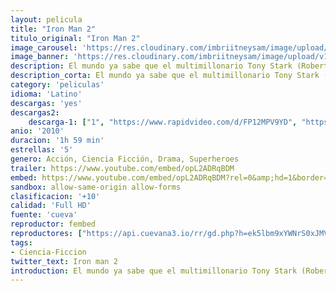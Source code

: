 ```yaml
---
layout: pelicula
title: "Iron Man 2"
titulo_original: "Iron Man 2"
image_carousel: 'https://res.cloudinary.com/imbriitneysam/image/upload/v1556596904/rion2-poster-min.jpg'
image_banner: 'https://res.cloudinary.com/imbriitneysam/image/upload/v1556596905/iron-2-banner-min.jpg'
description: El mundo ya sabe que el multimillonario Tony Stark (Robert Downey Jr.) es Iron Man, el superhéroe enmascarado. A pesar de las presiones del gobierno, la prensa y la opinión pública para que comparta su tecnología con el ejército, Tony es reacio a desvelar los secretos de la armadura de Iron Man, porque teme que esa información caiga en en manos de irresponsables. Con Pepper Potts (Gwyneth Paltrow) y James “Rhodey” Rhodes (Don Cheadle) a su lado, Tony forja alianzas nuevas y se enfrenta a nuevas y poderosas fuerzas.
description_corta: El mundo ya sabe que el multimillonario Tony Stark (Robert Downey Jr.) es Iron Man, el superhéroe enmascarado. A pesar de las presiones del gobierno, la prensa y la opinión pública para que comparta su tecnología con el ejército, Tony es...
category: 'peliculas'
idioma: 'Latino'
descargas: 'yes'
descargas2:
    descarga-1: ["1", "https://www.rapidvideo.com/d/FP12MPV9YD", "https://www.google.com/s2/favicons?domain=openload.co","OpenLoad","https://res.cloudinary.com/imbriitneysam/image/upload/v1541473684/mexico.png", "Latino", "Full HD"]
anio: '2010'
duracion: '1h 59 min'
estrellas: '5'
genero: Acción, Ciencia Ficción, Drama, Superheroes
trailer: https://www.youtube.com/embed/opL2ADRqBDM
embed: https://www.youtube.com/embed/opL2ADRqBDM?rel=0&amp;hd=1&border=0&wmode=opaque&enablejsapi=1&modestbranding=1&controls=1&showinfo=1
sandbox: allow-same-origin allow-forms
clasificacion: '+10'
calidad: 'Full HD'
fuente: 'cueva'
reproductor: fembed
reproductores: ["https://api.cuevana3.io/rr/gd.php?h=ek5lbm9xYWNrS0xJMVp5b21KREk0dFBLbjVkaHhkRGdrOG1jbnBpUnhhS1ZwcGlEb0pmU3hxMjhmbmQ3eDVQWHJjVnBZNStibUxlVXBtV01pOU9vNGJHU3FadVkyUT09"]
tags:
- Ciencia-Ficcion
twitter_text: Iron man 2
introduction: El mundo ya sabe que el multimillonario Tony Stark (Robert Downey Jr.) es Iron Man, el superhéroe enmascarado. A pesar de las presiones del gobierno, la prensa y la opinión pública para que comparta su tecnología con el ejército, Tony es reacio a desvelar los secretos de la armadura de Iron Man, porque teme que esa información caiga en en manos de irresponsables. Con Pepper Potts (Gwyneth Paltrow) y James “Rhodey” Rhodes (Don Cheadle) a su lado, Tony forja alianzas nuevas y se enfrenta a nuevas y poderosas fuerzas.
---
```












